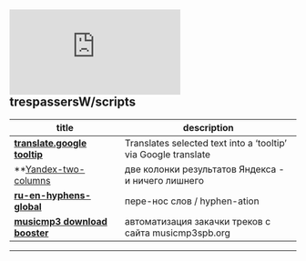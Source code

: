 ## ![userpic](http://www.gravatar.com/avatar.php?gravatar_id=246ad038867ce5be11bb72af73e36001&r=PG&s=60&default=identicon) trespassersW/scripts

title | description
----- | -----
**[translate.google tooltip](show/translate.google_tooltip.md)** |  Translates selected text into a ‘tooltip’ via Google translate 
**[Yandex-two-columns](show/Yandex-two-columns.md) |две колонки результатов Яндекса - и ничего лишнего
**[ru-en-hyphens-global](show/ru-en-hyphens-global.md)** |пере-нос слов / hyphen-ation
**[musicmp3 download booster](show/musicmp3_download_booster.md)** | автоматизация закачки треков с сайта musicmp3spb.org
  
----
